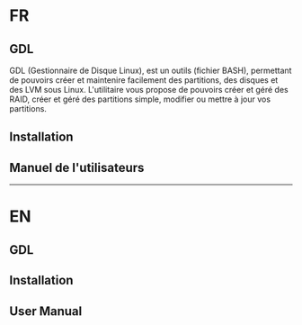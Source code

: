 # FR 

## GDL
GDL (Gestionnaire de Disque Linux), est un outils (fichier BASH), permettant de pouvoirs créer et maintenire facilement des partitions, des disques et des LVM sous Linux. L'utilitaire vous propose de pouvoirs créer et géré des RAID, créer et géré des partitions simple, modifier ou mettre à jour vos partitions. 

## Installation


## Manuel de l'utilisateurs

---


# EN

## GDL

## Installation

## User Manual